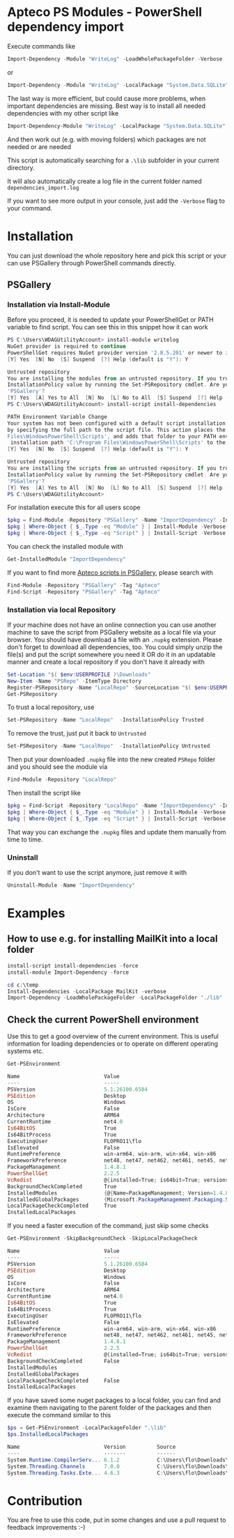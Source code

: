 # Apteco PS Modules - PowerShell dependency import

Execute commands like

```PowerShell
Import-Dependency -Module "WriteLog" -LoadWholePackageFolder -Verbose
```

or

```Powershell
Import-Dependency -Module "WriteLog" -LocalPackage "System.Data.SQLite", "Npgsql" -Verbose
```

The last way is more efficient, but could cause more problems, when important dependencies are missing. Best way is to install all needed dependencies with my other script like

```PowerShell
Import-Dependency-Module "WriteLog" -LocalPackage "System.Data.SQLite", "Npgsql" -Verbose
```

And then work out (e.g. with moving folders) which packages are not needed or are needed

This script is automatically searching for a `.\lib` subfolder in your current directory.

It will also automatically create a log file in the current folder named `dependencies_import.log`

If you want to see more output in your console, just add the `-Verbose` flag to your command.


# Installation

You can just download the whole repository here and pick this script or your can use PSGallery through PowerShell commands directly.

## PSGallery

### Installation via Install-Module

Before you proceed, it is needed to update your PowerShellGet or PATH variable to find script. You can see this in this snippet how it can work
```PowerShell
PS C:\Users\WDAGUtilityAccount> install-module writelog
NuGet provider is required to continue                                                                                  
PowerShellGet requires NuGet provider version '2.8.5.201' or newer to interact with NuGet-based repositories. The NuGet  provider must be available in 'C:\Program Files\PackageManagement\ProviderAssemblies' or 'C:\Users\WDAGUtilityAccount\AppData\Local\PackageManagement\ProviderAssemblies'. You can also install the NuGet provider by running 'Install-PackageProvider -Name NuGet -MinimumVersion 2.8.5.201 -Force'. Do you want PowerShellGet   to install and import the NuGet provider now?
[Y] Yes  [N] No  [S] Suspend  [?] Help (default is "Y"): Y

Untrusted repository
You are installing the modules from an untrusted repository. If you trust this repository, change its
InstallationPolicy value by running the Set-PSRepository cmdlet. Are you sure you want to install the modules from
'PSGallery'?
[Y] Yes  [A] Yes to All  [N] No  [L] No to All  [S] Suspend  [?] Help (default is "N"): Y
PS C:\Users\WDAGUtilityAccount> install-script install-dependencies

PATH Environment Variable Change
Your system has not been configured with a default script installation path yet, which means you can only run a script
by specifying the full path to the script file. This action places the script into the folder 'C:\Program
Files\WindowsPowerShell\Scripts', and adds that folder to your PATH environment variable. Do you want to add the script
 installation path 'C:\Program Files\WindowsPowerShell\Scripts' to the PATH environment variable?
[Y] Yes  [N] No  [S] Suspend  [?] Help (default is "Y"): Y

Untrusted repository
You are installing the scripts from an untrusted repository. If you trust this repository, change its
InstallationPolicy value by running the Set-PSRepository cmdlet. Are you sure you want to install the scripts from
'PSGallery'?
[Y] Yes  [A] Yes to All  [N] No  [L] No to All  [S] Suspend  [?] Help (default is "N"): Y
PS C:\Users\WDAGUtilityAccount>
```

For installation execute this for all users scope

```PowerShell
$pkg = Find-Module -Repository "PSGallery" -Name "ImportDependency" -IncludeDependencies
$pkg | Where-Object { $_.Type -eq "Module" } | Install-Module -Verbose -Scope AllUsers
$pkg | Where-Object { $_.Type -eq "Script" } | Install-Script -Verbose -Scope AllUsers
```

You can check the installed module with

```PowerShell
Get-InstalledModule "ImportDependency"
```

If you want to find more [Apteco scripts in PSGallery](https://www.powershellgallery.com/packages?q=Tags%3A%22Apteco%22), please search with

```PowerShell
Find-Module -Repository "PSGallery" -Tag "Apteco"
Find-Script -Repository "PSGallery" -Tag "Apteco"
```

### Installation via local Repository

If your machine does not have an online connection you can use another machine to save the script from PSGallery website as a local file via your browser. You should have download a file with an `.nupkg` extension. Please don't forget to download all dependencies, too. You could simply unzip the file(s) and put the script somewhere you need it OR do it in an updatable manner and create a local repository if you don't have it already with

```PowerShell
Set-Location "$( $env:USERPROFILE )\Downloads"
New-Item -Name "PSRepo" -ItemType Directory
Register-PSRepository -Name "LocalRepo" -SourceLocation "$( $env:USERPROFILE )\Downloads\PSRepo"
Get-PSRepository
```

To trust a local repository, use

```PowerShell
Set-PSRepository -Name "LocalRepo"  -InstallationPolicy Trusted
```

To remove the trust, just put it back to `Untrusted`

```PowerShell
Set-PSRepository -Name "LocalRepo"  -InstallationPolicy Untrusted
```

Then put your downloaded `.nupkg` file into the new created `PSRepo` folder and you should see the module via 

```PowerShell
Find-Module -Repository "LocalRepo"
```

Then install the script like 

```PowerShell
$pkg = Find-Script -Repository "LocalRepo" -Name "ImportDependency" -IncludeDependencies
$pkg | Where-Object { $_.Type -eq "Module" } | Install-Module -Verbose -Scope AllUsers
$pkg | Where-Object { $_.Type -eq "Script" } | Install-Script -Verbose -Scope AllUsers
```

That way you can exchange the `.nupkg` files and update them manually from time to time.

### Uninstall

If you don't want to use the script anymore, just remove it with 

```PowerShell
Uninstall-Module -Name "ImportDependency"
```

# Examples

## How to use e.g. for installing MailKit into a local folder

```PowerShell
install-script install-dependencies -force
install-module Import-Dependency -force

cd c:\temp
Install-Dependencies -LocalPackage MailKit -verbose
Import-Dependency -LoadWholePackageFolder -LocalPackageFolder "./lib" -verbose
```

## Check the current PowerShell environment

Use this to get a good overview of the current environment. This is useful information for loading dependencies or to operate on different operating systems etc.

```PowerShell
Get-PSEnvironment

Name                           Value
----                           -----
PSVersion                      5.1.26100.6584
PSEdition                      Desktop
OS                             Windows
IsCore                         False
Architecture                   ARM64
CurrentRuntime                 net4.0
Is64BitOS                      True
Is64BitProcess                 True
ExecutingUser                  FLOPRO11\flo
IsElevated                     False
RuntimePreference              win-arm64, win-arm, win-x64, win-x86
FrameworkPreference            net48, net47, net462, net461, net45, net40, netstandard2.0, netstandard1.5, netstandard1....
PackageManagement              1.4.8.1
PowerShellGet                  2.2.5
VcRedist                       @{installed=True; is64bit=True; versions=System.Collections.Hashtable}
BackgroundCheckCompleted       True
InstalledModules               {@{Name=PackageManagement; Version=1.4.8.1; Type=Module; Description=PackageManagement (a...
InstalledGlobalPackages        {Microsoft.PackageManagement.Packaging.SoftwareIdentity, Microsoft.PackageManagement.Pack...
LocalPackageCheckCompleted     True
InstalledLocalPackages
```

If you need a faster execution of the command, just skip some checks

```PowerShell
Get-PSEnvironment -SkipBackgroundCheck -SkipLocalPackageCheck

Name                           Value
----                           -----
PSVersion                      5.1.26100.6584
PSEdition                      Desktop
OS                             Windows
IsCore                         False
Architecture                   ARM64
CurrentRuntime                 net4.0
Is64BitOS                      True
Is64BitProcess                 True
ExecutingUser                  FLOPRO11\flo
IsElevated                     False
RuntimePreference              win-arm64, win-arm, win-x64, win-x86
FrameworkPreference            net48, net47, net462, net461, net45, net40, netstandard2.0, netstandard1.5, netstandard1....
PackageManagement              1.4.8.1
PowerShellGet                  2.2.5
VcRedist                       @{installed=True; is64bit=True; versions=System.Collections.Hashtable}
BackgroundCheckCompleted       False
InstalledModules
InstalledGlobalPackages
LocalPackageCheckCompleted     False
InstalledLocalPackages
```

If you have saved some nuget packages to a local folder, you can find and examine them navigating to the parent folder of the packages
and then execute the command similar to this

```PowerShell
$ps = Get-PSEnvironment -LocalPackageFolder ".\lib"
$ps.InstalledLocalPackages

Name                           Version          Source                           ProviderName
----                           -------          ------                           ------------
System.Runtime.CompilerServ... 6.1.2            C:\Users\flo\Downloads\testpa... NuGet
System.Threading.Channels      7.0.0            C:\Users\flo\Downloads\testpa... NuGet
System.Threading.Tasks.Exte... 4.6.3            C:\Users\flo\Downloads\testpa... NuGet
```

# Contribution

You are free to use this code, put in some changes and use a pull request to feedback improvements :-)

